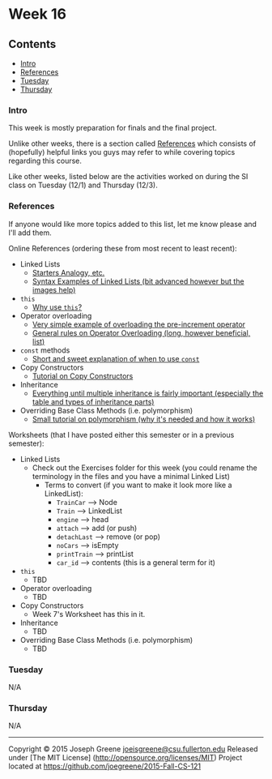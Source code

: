# Week 16

## Contents
- [Intro](#intro)
- [References](#references)
- [Tuesday](#tuesday)
- [Thursday](#thursday)

### Intro
This week is mostly preparation for finals and the final project.

Unlike other weeks, there is a section called [References](#references) which consists of (hopefully) helpful
links you guys may refer to while covering topics regarding this course.

Like other weeks, listed below are the activities worked on during the SI class on Tuesday (12/1) and Thursday (12/3).

### References
If anyone would like more topics added to this list, let me know please and I'll add them.

Online References (ordering these from most recent to least recent):
- Linked Lists
  - [Starters Analogy, etc.](http://www.eternallyconfuzzled.com/tuts/datastructures/jsw_tut_linklist.aspx)
  - [Syntax Examples of Linked Lists (bit advanced however but the images help)](http://opendatastructures.org/ods-cpp/3_1_Singly_Linked_List.html)
- `this`
  - [Why use `this`?](http://stackoverflow.com/questions/2828841/what-is-purpose-of-a-this-pointer-in-c)
- Operator overloading
  - [Very simple example of overloading the pre-increment operator](http://www.programiz.com/cpp-programming/operator-overloading)
  - [General rules on Operator Overloading (long, however beneficial, list)](http://stackoverflow.com/questions/4421706/operator-overloading)
- `const` methods
  - [Short and sweet explanation of when to use `const`](http://stackoverflow.com/questions/2157458/using-const-in-classs-functions)
- Copy Constructors
  - [Tutorial on Copy Constructors](http://www.tutorialspoint.com/cplusplus/cpp_copy_constructor.htm)
- Inheritance
  - [Everything until multiple inheritance is fairly important (especially the table and types of inheritance parts)](http://www.tutorialspoint.com/cplusplus/cpp_inheritance.htm)
- Overriding Base Class Methods (i.e. polymorphism)
  - [Small tutorial on polymorphism (why it's needed and how it works)](http://www.tutorialspoint.com/cplusplus/cpp_polymorphism.htm)

Worksheets (that I have posted either this semester or in a previous semester):
- Linked Lists
  - Check out the Exercises folder for this week (you could rename the terminology in the files and you have a minimal Linked List)
    - Terms to convert (if you want to make it look more like a LinkedList):
      - `TrainCar` --> Node
      - `Train` --> LinkedList
      - `engine` --> head
      - `attach` --> add (or push)
      - `detachLast` --> remove (or pop)
      - `noCars` --> isEmpty
      - `printTrain` --> printList
      - `car_id` --> contents (this is a general term for it)
- `this`
  - TBD
- Operator overloading
  - TBD
- Copy Constructors
  - Week 7's Worksheet has this in it.
- Inheritance
  - TBD
- Overriding Base Class Methods (i.e. polymorphism)
  - TBD

### Tuesday
N/A

### Thursday
N/A

-------------------------------------------------------------------------------

Copyright &copy; 2015 Joseph Greene <joeisgreene@csu.fullerton.edu>
Released under [The MIT License] (http://opensource.org/licenses/MIT)
Project located at <https://github.com/joegreene/2015-Fall-CS-121>
